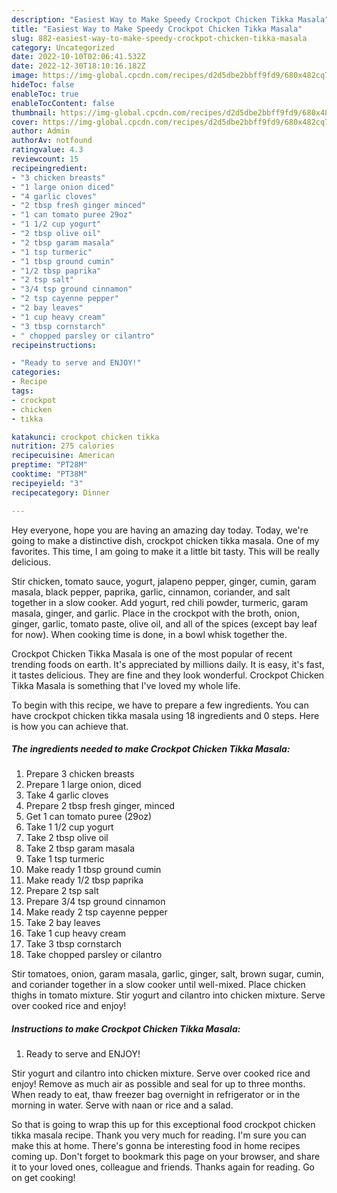 ```yaml
---
description: "Easiest Way to Make Speedy Crockpot Chicken Tikka Masala"
title: "Easiest Way to Make Speedy Crockpot Chicken Tikka Masala"
slug: 882-easiest-way-to-make-speedy-crockpot-chicken-tikka-masala
category: Uncategorized
date: 2022-10-10T02:06:41.532Z
date: 2022-12-30T18:10:16.182Z
image: https://img-global.cpcdn.com/recipes/d2d5dbe2bbff9fd9/680x482cq70/crockpot-chicken-tikka-masala-recipe-main-photo.jpg
hideToc: false
enableToc: true
enableTocContent: false
thumbnail: https://img-global.cpcdn.com/recipes/d2d5dbe2bbff9fd9/680x482cq70/crockpot-chicken-tikka-masala-recipe-main-photo.jpg
cover: https://img-global.cpcdn.com/recipes/d2d5dbe2bbff9fd9/680x482cq70/crockpot-chicken-tikka-masala-recipe-main-photo.jpg
author: Admin
authorAv: notfound
ratingvalue: 4.3
reviewcount: 15
recipeingredient:
- "3 chicken breasts"
- "1 large onion diced"
- "4 garlic cloves"
- "2 tbsp fresh ginger minced"
- "1 can tomato puree 29oz"
- "1 1/2 cup yogurt"
- "2 tbsp olive oil"
- "2 tbsp garam masala"
- "1 tsp turmeric"
- "1 tbsp ground cumin"
- "1/2 tbsp paprika"
- "2 tsp salt"
- "3/4 tsp ground cinnamon"
- "2 tsp cayenne pepper"
- "2 bay leaves"
- "1 cup heavy cream"
- "3 tbsp cornstarch"
- " chopped parsley or cilantro"
recipeinstructions:

- "Ready to serve and ENJOY!"
categories:
- Recipe
tags:
- crockpot
- chicken
- tikka

katakunci: crockpot chicken tikka 
nutrition: 275 calories
recipecuisine: American
preptime: "PT28M"
cooktime: "PT38M"
recipeyield: "3"
recipecategory: Dinner

---
```



Hey everyone, hope you are having an amazing day today. Today, we're going to make a distinctive dish, crockpot chicken tikka masala. One of my favorites. This time, I am going to make it a little bit tasty. This will be really delicious.

Stir chicken, tomato sauce, yogurt, jalapeno pepper, ginger, cumin, garam masala, black pepper, paprika, garlic, cinnamon, coriander, and salt together in a slow cooker. Add yogurt, red chili powder, turmeric, garam masala, ginger, and garlic. Place in the crockpot with the broth, onion, ginger, garlic, tomato paste, olive oil, and all of the spices (except bay leaf for now). When cooking time is done, in a bowl whisk together the.

Crockpot Chicken Tikka Masala is one of the most popular of recent trending foods on earth. It's appreciated by millions daily. It is easy, it's fast, it tastes delicious. They are fine and they look wonderful. Crockpot Chicken Tikka Masala is something that I've loved my whole life.


To begin with this recipe, we have to prepare a few ingredients. You can have crockpot chicken tikka masala using 18 ingredients and 0 steps. Here is how you can achieve that.

<!--inarticleads1-->

##### The ingredients needed to make Crockpot Chicken Tikka Masala:

1. Prepare 3 chicken breasts
1. Prepare 1 large onion, diced
1. Take 4 garlic cloves
1. Prepare 2 tbsp fresh ginger, minced
1. Get 1 can tomato puree (29oz)
1. Take 1 1/2 cup yogurt
1. Take 2 tbsp olive oil
1. Take 2 tbsp garam masala
1. Take 1 tsp turmeric
1. Make ready 1 tbsp ground cumin
1. Make ready 1/2 tbsp paprika
1. Prepare 2 tsp salt
1. Prepare 3/4 tsp ground cinnamon
1. Make ready 2 tsp cayenne pepper
1. Take 2 bay leaves
1. Take 1 cup heavy cream
1. Take 3 tbsp cornstarch
1. Take  chopped parsley or cilantro


Stir tomatoes, onion, garam masala, garlic, ginger, salt, brown sugar, cumin, and coriander together in a slow cooker until well-mixed. Place chicken thighs in tomato mixture. Stir yogurt and cilantro into chicken mixture. Serve over cooked rice and enjoy! 

<!--inarticleads2-->

##### Instructions to make Crockpot Chicken Tikka Masala:


1. Ready to serve and ENJOY!

Stir yogurt and cilantro into chicken mixture. Serve over cooked rice and enjoy! Remove as much air as possible and seal for up to three months. When ready to eat, thaw freezer bag overnight in refrigerator or in the morning in water. Serve with naan or rice and a salad. 

So that is going to wrap this up for this exceptional food crockpot chicken tikka masala recipe. Thank you very much for reading. I'm sure you can make this at home. There's gonna be interesting food in home recipes coming up. Don't forget to bookmark this page on your browser, and share it to your loved ones, colleague and friends. Thanks again for reading. Go on get cooking!
